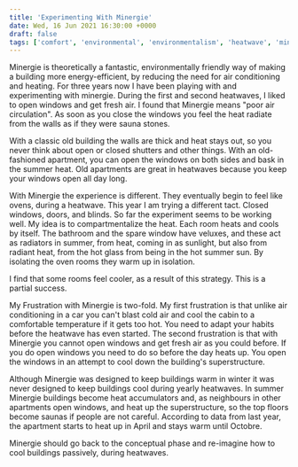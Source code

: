 ```yaml
---
title: 'Experimenting With Minergie'
date: Wed, 16 Jun 2021 16:30:00 +0000
draft: false
tags: ['comfort', 'environmental', 'environmentalism', 'heatwave', 'minergie', 'sauna', 'summer']
---
```


Minergie is theoretically a fantastic, environmentally friendly way of making a building more energy-efficient, by reducing the need for air conditioning and heating. For three years now I have been playing with and experimenting with minergie. During the first and second heatwaves, I liked to open windows and get fresh air. I found that Minergie means "poor air circulation". As soon as you close the windows you feel the heat radiate from the walls as if they were sauna stones.

With a classic old building the walls are thick and heat stays out, so you never think about open or closed shutters and other things. With an old-fashioned apartment, you can open the windows on both sides and bask in the summer heat. Old apartments are great in heatwaves because you keep your windows open all day long.

With Minergie the experience is different. They eventually begin to feel like ovens, during a heatwave. This year I am trying a different tact. Closed windows, doors, and blinds. So far the experiment seems to be working well. My idea is to compartmentalize the heat. Each room heats and cools by itself. The bathroom and the spare window have veluxes, and these act as radiators in summer, from heat, coming in as sunlight, but also from radiant heat, from the hot glass from being in the hot summer sun. By isolating the oven rooms they warm up in isolation.

I find that some rooms feel cooler, as a result of this strategy. This is a partial success.

My Frustration with Minergie is two-fold. My first frustration is that unlike air conditioning in a car you can't blast cold air and cool the cabin to a comfortable temperature if it gets too hot. You need to adapt your habits before the heatwave has even started. The second frustration is that with Minergie you cannot open windows and get fresh air as you could before. If you do open windows you need to do so before the day heats up. You open the windows in an attempt to cool down the building's superstructure.

Although Minergie was designed to keep buildings warm in winter it was never designed to keep buildings cool during yearly heatwaves. In summer Minergie buildings become heat accumulators and, as neighbours in other apartments open windows, and heat up the superstructure, so the top floors become saunas if people are not careful. According to data from last year, the apartment starts to heat up in April and stays warm until Octobre.

Minergie should go back to the conceptual phase and re-imagine how to cool buildings passively, during heatwaves.